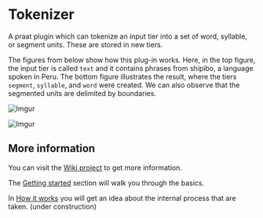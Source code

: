 # Tokenizer

A praat plugin which can tokenize an input tier into a set of word, syllable, or segment units. These are stored in new tiers.

The figures from below show how this plug-in works. Here, in the top figure, the input tier is called `text` and it contains phrases from shipibo, a language spoken in Peru. The bottom figure illustrates the result, where the tiers `segment`, `syllable`, and `word` were created. We can also observe that the segmented units are delimited by boundaries.

![Imgur](http://i.imgur.com/c6nUlA6l.png)

![Imgur](http://i.imgur.com/2SN7S6Il.png)

## More information
You can visit the [Wiki project](https://github.com/rolandomunoz/plugin_tokenizer/wiki) to get more information.

The [Getting started](https://github.com/rolandomunoz/plugin_tokenizer/wiki/Getting-Started) section will walk you through the basics.

In [How it works](https://github.com/rolandomunoz/plugin_tokenizer/wiki/How-it-works%3F) you will get an idea about the internal process that are taken. (under construction)
